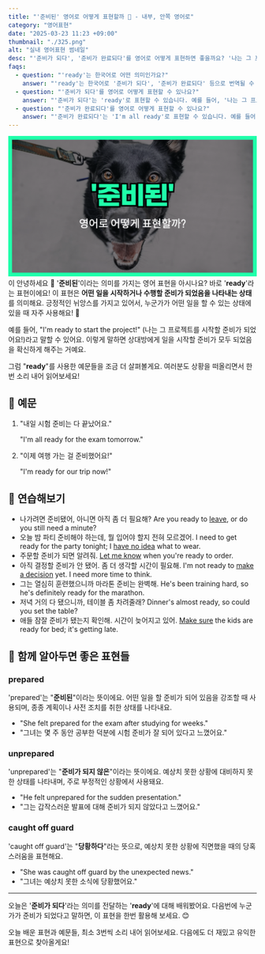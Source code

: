 ```yaml
---
title: "'준비된' 영어로 어떻게 표현할까 🚀 - 내부, 안쪽 영어로"
category: "영어표현"
date: "2025-03-23 11:23 +09:00"
thumbnail: "./325.png"
alt: "실내 영어표현 썸네일"
desc: "'준비가 되다', '준비가 완료되다'를 영어로 어떻게 표현하면 좋을까요? '나는 그 프로젝트를 시작할 준비가 되었어요!', '이제 여행 가는 걸 준비했어요!' 등을 영어로 표현하는 법을 배워봅시다. 다양한 예문을 통해서 연습하고 본인의 표현으로 만들어 보세요."
faqs:
  - question: "'ready'는 한국어로 어떤 의미인가요?"
    answer: "'ready'는 한국어로 '준비가 되다', '준비가 완료되다' 등으로 번역될 수 있습니다. 어떤 일을 시작하거나 수행할 준비가 되었음을 나타내는 상태를 의미해요."
  - question: "'준비가 되다'를 영어로 어떻게 표현할 수 있나요?"
    answer: "'준비가 되다'는 'ready'로 표현할 수 있습니다. 예를 들어, '나는 그 프로젝트를 시작할 준비가 되었어요!'는 'I'm ready to start the project!'로 말할 수 있어요."
  - question: "'준비가 완료되다'를 영어로 어떻게 표현할 수 있나요?"
    answer: "'준비가 완료되다'는 'I'm all ready'로 표현할 수 있습니다. 예를 들어, '내일 시험 준비는 다 끝났어요.'는 'I'm all ready for the exam tomorrow.'로 말할 수 있어요."
---
```


![준비된 영어표현 썸네일](./325.png)
이
안녕하세요 👋 '**준비된**'이라는 의미를 가지는 영어 표현을 아시나요? 바로 '**ready**'라는 표현이에요! 이 표현은 **어떤 일을 시작하거나 수행할 준비가 되었음을 나타내는 상태**를 의미해요. 긍정적인 뉘앙스를 가지고 있어서, 누군가가 어떤 일을 할 수 있는 상태에 있을 때 자주 사용해요! 🚀

예를 들어, "I'm ready to start the project!" (나는 그 프로젝트를 시작할 준비가 되었어요!)라고 말할 수 있어요. 이렇게 말하면 상대방에게 일을 시작할 준비가 모두 되었음을 확신하게 해주는 거예요.

그럼 "**ready**"를 사용한 예문들을 조금 더 살펴볼게요. 여러분도 상황을 떠올리면서 한 번 소리 내어 읽어보세요!

## 📖 예문

1. "내일 시험 준비는 다 끝났어요."

   "I'm all ready for the exam tomorrow."

2. "이제 여행 가는 걸 준비했어요!"

   "I'm ready for our trip now!"

## 💬 연습해보기

<ul data-interactive-list>
  <li data-interactive-item>
    <span data-toggler>나가려면 준비됐어, 아니면 아직 좀 더 필요해?</span>
    <span data-answer>Are you ready to <a href="/blog/in-english/402.leave/">leave</a>, or do you still need a minute?</span>
  </li>
  <li data-interactive-item>
    <span data-toggler>오늘 밤 파티 준비해야 하는데, 뭘 입어야 할지 전혀 모르겠어.</span>
    <span data-answer>I need to get ready for the party tonight; I <a href="/blog/in-english/187.have-no-idea/">have no idea</a> what to wear.</span>
  </li>
  <li data-interactive-item>
    <span data-toggler>주문할 준비가 되면 알려줘.</span>
    <span data-answer><a href="/blog/in-english/241.let-someone-know/">Let me know</a> when you're ready to order.</span>
  </li>
  <li data-interactive-item>
    <span data-toggler>아직 결정할 준비가 안 됐어. 좀 더 생각할 시간이 필요해.</span>
    <span data-answer>I'm not ready to <a href="/blog/vocab-1/010.make-a-decision/">make a decision</a> yet. I need more time to think.</span>
  </li>
  <li data-interactive-item>
    <span data-toggler>그는 열심히 훈련했으니까 마라톤 준비는 완벽해.</span>
    <span data-answer>He's been training hard, so he's definitely ready for the marathon.</span>
  </li>
  <li data-interactive-item>
    <span data-toggler>저녁 거의 다 됐으니까, 테이블 좀 차려줄래?</span>
    <span data-answer>Dinner's almost ready, so could you set the table?</span>
  </li>
  <li data-interactive-item>
    <span data-toggler>애들 잠잘 준비가 됐는지 확인해. 시간이 늦어지고 있어.</span>
    <span data-answer><a href="/blog/in-english/232.make-sure/">Make sure</a> the kids are ready for bed; it's getting late.</span>
  </li>
</ul>

## 🤝 함께 알아두면 좋은 표현들

### prepared

'prepared'는 "**준비된**"이라는 뜻이에요. 어떤 일을 할 준비가 되어 있음을 강조할 때 사용되며, 종종 계획이나 사전 조치를 취한 상태를 나타내요.

- "She felt prepared for the exam after studying for weeks."
- "그녀는 몇 주 동안 공부한 덕분에 시험 준비가 잘 되어 있다고 느꼈어요."

### unprepared

'unprepared'는 "**준비가 되지 않은**"이라는 뜻이에요. 예상치 못한 상황에 대비하지 못한 상태를 나타내며, 주로 부정적인 상황에서 사용돼요.

- "He felt unprepared for the sudden presentation."
- "그는 갑작스러운 발표에 대해 준비가 되지 않았다고 느꼈어요."

### caught off guard

'caught off guard'는 "**당황하다**"라는 뜻으로, 예상치 못한 상황에 직면했을 때의 당혹스러움을 표현해요.

- "She was caught off guard by the unexpected news."
- "그녀는 예상치 못한 소식에 당황했어요."

---

오늘은 '**준비가 되다**'라는 의미를 전달하는 '**ready**'에 대해 배워봤어요. 다음번에 누군가가 준비가 되었다고 말하면, 이 표현을 한번 활용해 보세요. 😊

오늘 배운 표현과 예문들, 최소 3번씩 소리 내어 읽어보세요. 다음에도 더 재밌고 유익한 표현으로 찾아올게요!
